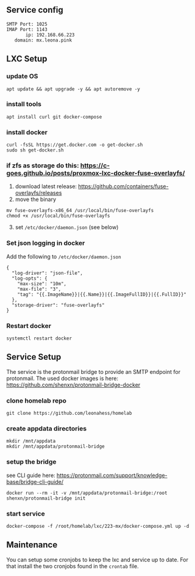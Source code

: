 ## Service config

```
SMTP Port: 1025
IMAP Port: 1143
       ip: 192.168.66.223
   domain: mx.leona.pink
```

## LXC Setup

### update OS

```
apt update && apt upgrade -y && apt autoremove -y
```

### install tools

```
apt install curl git docker-compose
```

### install docker

```
curl -fsSL https://get.docker.com -o get-docker.sh
sudo sh get-docker.sh
```

### if zfs as storage do this: https://c-goes.github.io/posts/proxmox-lxc-docker-fuse-overlayfs/

1. download latest release: https://github.com/containers/fuse-overlayfs/releases
2. move the binary
```
mv fuse-overlayfs-x86_64 /usr/local/bin/fuse-overlayfs
chmod +x /usr/local/bin/fuse-overlayfs
```
3. set `/etc/docker/daemon.json` (see below)

### Set json logging in docker
Add the following to `/etc/docker/daemon.json`
```
{
  "log-driver": "json-file",
  "log-opts": {
    "max-size": "10m",
    "max-file": "3",
    "tag": "{{.ImageName}}|{{.Name}}|{{.ImageFullID}}|{{.FullID}}"
  },
  "storage-driver": "fuse-overlayfs"
}
```

### Restart docker

```
systemctl restart docker
```


## Service Setup

The service is the protonmail bridge to provide an SMTP endpoint for protonmail.
The used docker images is here: https://github.com/shenxn/protonmail-bridge-docker

### clone homelab repo

```
git clone https://github.com/leonahess/homelab
```

### create appdata directories

```
mkdir /mnt/appdata
mkdir /mnt/appdata/protonmail-bridge
```

### setup the bridge

see CLI guide here: https://protonmail.com/support/knowledge-base/bridge-cli-guide/

```
docker run --rm -it -v /mnt/appdata/protonmail-bridge:/root shenxn/protonmail-bridge init
```

### start service

```
docker-compose -f /root/homelab/lxc/223-mx/docker-compose.yml up -d
```

## Maintenance

You can setup some cronjobs to keep the lxc and service up to date.
For that install the two cronjobs found in the `crontab` file.

